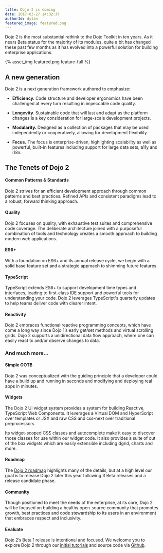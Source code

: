 ```yaml
---
title: Dojo 2 is coming
date: 2017-03-27 14:32:37
authorId: dylan
featured_image: featured.png
---
```


Dojo 2 is the most substantial rethink to the Dojo Toolkit in ten years. As it nears Beta status for the majority of its modules, quite a bit has changed these past few months as it has evolved into a powerful solution for building enterprise applications.

{% asset_img featured.png feature-full %}

## A new generation

Dojo 2 is a next generation framework authored to emphasize:

* **Efficiency.**  Code structure and developer ergonomics have been challenged at every turn resulting in impeccable code quality.

* **Longevity.**  Sustainable code that will last and adapt as the platform changes is a key consideration for large-scale development projects.

* **Modularity.**  Designed as a collection of packages that may be used independently or cooperatively, allowing for development flexibility.

* **Focus.** The focus is enterprise-driven, highlighting scalability as well as powerful, built-in features including support for large data sets, a11y and i18n.

<!-- more -->


## The Tenets of Dojo 2

#### Common Patterns & Standards
Dojo 2 strives for an efficient development approach through common patterns and best practices. Refined APIs and consistent paradigms lead to a robust, forward thinking approach.

#### Quality

Dojo 2 focuses on quality, with exhaustive test suites and comprehensive code coverage.  The deliberate architecture joined with a purposeful combination of tools and technology creates a smooth approach to building modern web applications.

#### ES6+

With a foundation on ES6+ and its annual release cycle, we begin with a solid base feature set and a strategic approach to shimming future features. 

#### TypeScript

TypeScript extends ES6+ to support development time types and interfaces, leading to first-class IDE support and powerful tools for understanding your code. Dojo 2 leverages TypeScript's quarterly updates to help teams deliver code with clearer intent.

#### Reactivity

Dojo 2 embraces functional reactive programming concepts, which have come a long way since Dojo 1’s early get/set methods and virtual scrolling grids. Dojo 2 supports a unidirectional data flow approach, where one can easily react to and/or observe changes to data.

### And much more...

#### Simple OOTB

Dojo 2 was conceptualized with the guiding principle that a developer could have a build up and running in seconds and modifying and deploying real apps in minutes. 

#### Widgets

The Dojo 2 UI widget system provides a system for building Reactive, TypeScript Web Components. It leverages a Virtual DOM and HyperScript over templates or JSX and raw CSS and css-next over traditional preprocessors.

Its widget-scoped CSS classes and autocomplete make it easy to discover those classes for use within our widget code. It also provides a suite of out of the box widgets which are easily extensible including dgrid, charts and more.

#### Roadmap

The [Dojo 2 roadmap](https://github.com/dojo/meta/wiki/Roadmap) highlights many of the details, but at a high level our goal is to release Dojo 2 later this year following 3 Beta releases and a release candidate phase.

#### Community

Though positioned to meet the needs of the enterprise, at its core, Dojo 2 will be focused on building a healthy open-source community that promotes growth, best practices and code stewardship to its users in an environment that embraces respect and inclusivity.

#### Evaluate

Dojo 2’s Beta 1 release is intentional and focused.  We welcome you to explore Dojo 2 through our [initial tutorials](/tutorials) and source code via [Github](https://github.com/dojo/meta).